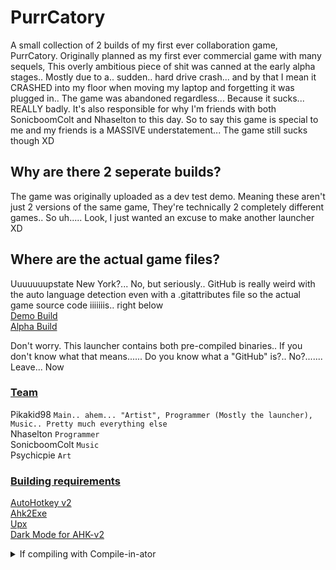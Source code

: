 # PurrCatory

A small collection of 2 builds of my first ever collaboration game, PurrCatory. Originally planned as my first ever commercial game with many sequels, This overly ambitious piece of shit was canned at the early alpha stages.. Mostly due to a.. sudden.. hard drive crash... and by that I mean it CRASHED into my floor when moving my laptop and forgetting it was plugged in.. The game was abandoned regardless... Because it sucks... REALLY badly. It's also responsible for why I'm friends with both SonicboomColt and Nhaselton to this day. So to say this game is special to me and my friends is a MASSIVE understatement... The game still sucks though XD

## Why are there 2 seperate builds?

The game was originally uploaded as a dev test demo. Meaning these aren't just 2 versions of the same game, They're technically 2 completely different games.. So uh..... Look, I just wanted an excuse to make another launcher XD

## Where are the actual game files?

Uuuuuuupstate New York?... No, but seriously.. GitHub is really weird with the auto language detection even with a .gitattributes file so the actual game source code iiiiiiis.. right below
\
[Demo Build](https://github.com/pikakid98/purrcatory-archives-demobuild)
\
[Alpha Build](https://github.com/pikakid98/purrcatory-archives-alphabuild)

Don't worry. This launcher contains both pre-compiled binaries.. If you don't know what that means...... Do you know what a "GitHub" is?.. No?....... Leave... Now

### <b><u>Team</b></u>

Pikakid98 `Main.. ahem... "Artist", Programmer (Mostly the launcher), Music.. Pretty much everything else`
\
Nhaselton `Programmer`
\
SonicboomColt `Music`
\
Psychicpie `Art`

### <b><u>Building requirements</b></u>

[AutoHotkey v2](https://github.com/AutoHotkey/AutoHotkey/releases)
\
[Ahk2Exe](https://github.com/AutoHotkey/Ahk2Exe/releases)
\
[Upx](https://github.com/upx/upx/releases/tag/v4.2.2)
\
[Dark Mode for AHK-v2](https://github.com/pikakid98/Dark-Mode-For-AHK-v2)

<details>
<summary>If compiling with Compile-in-ator</summary>

###### Use the following environment variables or you WILL encounter errors
`%AHK%` AutoHotkey
`%GMS%` GameMaker Studio

</details>
